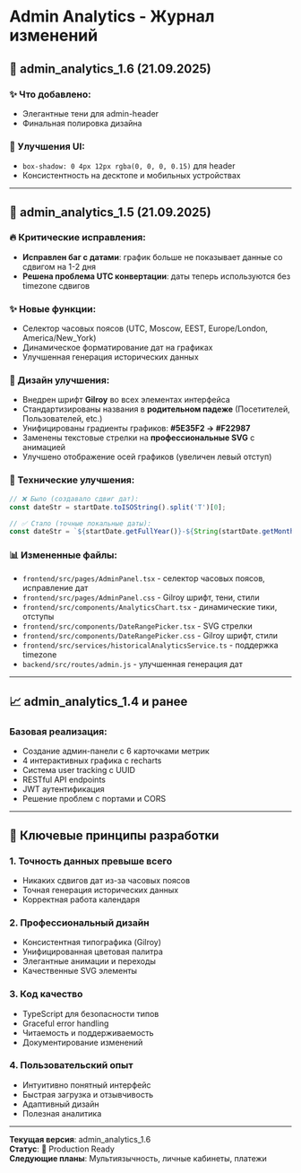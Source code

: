 # Admin Analytics - Журнал изменений

## 🚀 admin_analytics_1.6 (21.09.2025)

### ✨ Что добавлено:
- Элегантные тени для admin-header
- Финальная полировка дизайна

### 🎨 Улучшения UI:
- `box-shadow: 0 4px 12px rgba(0, 0, 0, 0.15)` для header
- Консистентность на десктопе и мобильных устройствах

---

## 🎯 admin_analytics_1.5 (21.09.2025)

### 🔥 Критические исправления:
- **Исправлен баг с датами**: график больше не показывает данные со сдвигом на 1-2 дня
- **Решена проблема UTC конвертации**: даты теперь используются без timezone сдвигов

### ✨ Новые функции:
- Селектор часовых поясов (UTC, Moscow, EEST, Europe/London, America/New_York)
- Динамическое форматирование дат на графиках
- Улучшенная генерация исторических данных

### 🎨 Дизайн улучшения:
- Внедрен шрифт **Gilroy** во всех элементах интерфейса
- Стандартизированы названия в **родительном падеже** (Посетителей, Пользователей, etc.)
- Унифицированы градиенты графиков: **#5E35F2 → #F22987**
- Заменены текстовые стрелки на **профессиональные SVG** с анимацией
- Улучшено отображение осей графиков (увеличен левый отступ)

### 🔧 Технические улучшения:
```javascript
// ❌ Было (создавало сдвиг дат):
const dateStr = startDate.toISOString().split('T')[0];

// ✅ Стало (точные локальные даты):
const dateStr = `${startDate.getFullYear()}-${String(startDate.getMonth() + 1).padStart(2, '0')}-${String(startDate.getDate()).padStart(2, '0')}`;
```

### 📊 Измененные файлы:
- `frontend/src/pages/AdminPanel.tsx` - селектор часовых поясов, исправление дат
- `frontend/src/pages/AdminPanel.css` - Gilroy шрифт, тени, стили
- `frontend/src/components/AnalyticsChart.tsx` - динамические тики, отступы
- `frontend/src/components/DateRangePicker.tsx` - SVG стрелки
- `frontend/src/components/DateRangePicker.css` - Gilroy шрифт, стили
- `frontend/src/services/historicalAnalyticsService.ts` - поддержка timezone
- `backend/src/routes/admin.js` - улучшенная генерация дат

---

## 📈 admin_analytics_1.4 и ранее

### Базовая реализация:
- Создание админ-панели с 6 карточками метрик
- 4 интерактивных графика с recharts
- Система user tracking с UUID
- RESTful API endpoints
- JWT аутентификация
- Решение проблем с портами и CORS

---

## 🎯 Ключевые принципы разработки

### 1. Точность данных превыше всего
- Никаких сдвигов дат из-за часовых поясов
- Точная генерация исторических данных
- Корректная работа календаря

### 2. Профессиональный дизайн
- Консистентная типографика (Gilroy)
- Унифицированная цветовая палитра
- Элегантные анимации и переходы
- Качественные SVG элементы

### 3. Код качество
- TypeScript для безопасности типов
- Graceful error handling
- Читаемость и поддерживаемость
- Документирование изменений

### 4. Пользовательский опыт
- Интуитивно понятный интерфейс
- Быстрая загрузка и отзывчивость
- Адаптивный дизайн
- Полезная аналитика

---

**Текущая версия**: admin_analytics_1.6  
**Статус**: 🚀 Production Ready  
**Следующие планы**: Мультиязычность, личные кабинеты, платежи